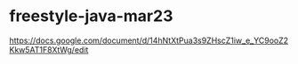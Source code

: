 # freestyle-java-mar23
https://docs.google.com/document/d/14hNtXtPua3s9ZHscZ1iw_e_YC9ooZ2Kkw5AT1F8XtWg/edit
